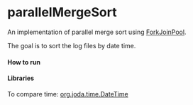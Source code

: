 # parallelMergeSort

An implementation of parallel merge sort using [ForkJoinPool](https://docs.oracle.com/javase/8/docs/api/java/util/concurrent/ForkJoinPool.html).

The goal is to sort the log files by date time.

#### How to run

#### Libraries

To compare time: [org.joda.time.DateTime](https://www.joda.org/joda-time/)